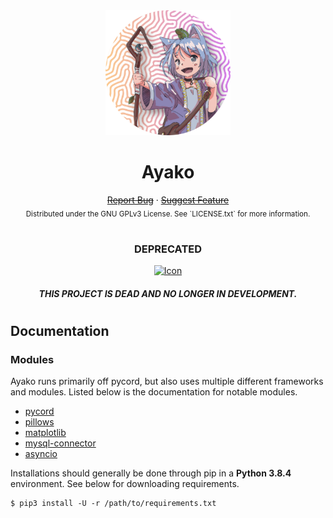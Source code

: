 <!-- PROJECT FRONT -->
<div align="center">
  <a href="https://github.com/etwodev/Ayako">
    <img src="assets/images/pic01.png" alt="Logo" width="200" height="200">
  </a>

  <h1 align="center">Ayako</h1><n\>

  <p align="center">
    <s><a href="https://github.com/etwodev/Ayako/issues">Report Bug</a></s>
    ·
    <s><a href="https://github.com/etwodev/Ayako/issues">Suggest Feature</a></s>
    <br />
    <sub>Distributed under the GNU GPLv3 License. See `LICENSE.txt` for more information.</sub>
  </p>
  <h1 align="center"></h1>
  
  <h3 align="center">DEPRECATED</h3>
    <a href="https://github.com/etwodev/Ayako">
    <img src="assets/images/pic02.png" alt="Icon" width="200" height="200">
  </a>
  <h5 align="center">THIS PROJECT IS DEAD AND NO LONGER IN DEVELOPMENT.</h5>
  <h1 align="center"></h1>
  
</div>

## Documentation

### Modules

Ayako runs primarily off pycord, but also uses multiple different frameworks and modules. Listed below is the documentation for notable modules.

* [pycord](https://docs.pycord.dev/en/master/index.html)
* [pillows](https://pillow.readthedocs.io/en/stable/)
* [matplotlib](https://matplotlib.org/)
* [mysql-connector](https://dev.mysql.com/doc/connector-python/en/)
* [asyncio](https://docs.python.org/3/library/asyncio.html)

Installations should generally be done through pip in a **Python 3.8.4** environment. See below for downloading requirements.
  ```
  $ pip3 install -U -r /path/to/requirements.txt
  ```
